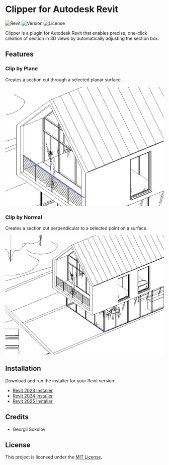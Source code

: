 # Clipper for Autodesk Revit

![Revit](https://img.shields.io/badge/Revit-2023--2025-0696D7.svg)
![Version](https://img.shields.io/badge/version-0.03--alpha-orange.svg)
![License](https://img.shields.io/badge/license-MIT-green.svg)

Clipper is a plugin for Autodesk Revit that enables precise, one-click creation of section in 3D views by automatically adjusting the section box.

## Features

### Clip by Plane
Creates a section cut through a selected planar surface.

![Clip by plane demo](images/clip_by_plane.gif)

### Clip by Normal
Creates a section cut perpendicular to a selected point on a surface.

![Clip by normal demo](images/clip_by_normal.gif)

## Installation

Download and run the installer for your Revit version:

- [Revit 2023 Installer](https://github.com/GeorgiiSokolov/Clipper/releases/download/v0.03-alpha/clipper-0.03a-2023.exe)
- [Revit 2024 Installer](https://github.com/GeorgiiSokolov/Clipper/releases/download/v0.03-alpha/clipper-0.03a-2024.exe)
- [Revit 2025 Installer](https://github.com/GeorgiiSokolov/Clipper/releases/download/v0.03-alpha/clipper-0.03a-2025.exe)

## Credits

- Georgii Sokolov

## License

This project is licensed under the [MIT License](http://opensource.org/licenses/MIT).
